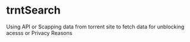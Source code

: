 # trntSearch
Using API or Scapping data from torrent site to fetch data for unblocking acesss or Privacy Reasons
